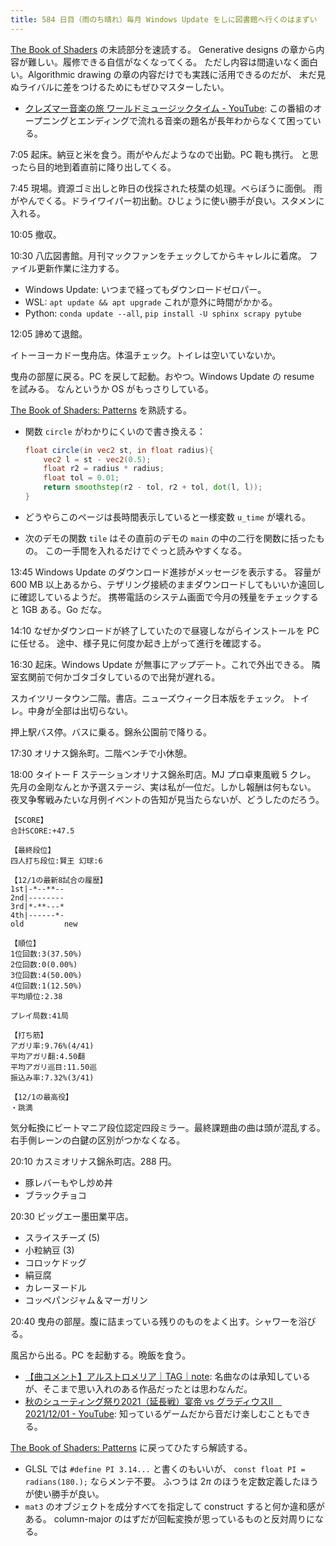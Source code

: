 ```yaml
---
title: 584 日目（雨のち晴れ）毎月 Windows Update をしに図書館へ行くのはまずい
---
```


[The Book of Shaders] の未読部分を速読する。
Generative designs の章から内容が難しい。履修できる自信がなくなってくる。
ただし内容は間違いなく面白い。Algorithmic drawing の章の内容だけでも実践に活用できるのだが、
未だ見ぬライバルに差をつけるためにもぜひマスターしたい。

* [クレズマー音楽の旅 ワールドミュージックタイム - YouTube](https://www.youtube.com/watch?v=46dHVhgp-lE):
  この番組のオープニングとエンディングで流れる音楽の題名が長年わからなくて困っている。

7:05 起床。納豆と米を食う。雨がやんだようなので出勤。PC 鞄も携行。
と思ったら目的地到着直前に降り出してくる。

7:45 現場。資源ゴミ出しと昨日の伐採された枝葉の処理。べらぼうに面倒。
雨がやんでくる。ドライワイパー初出動。ひじょうに使い勝手が良い。スタメンに入れる。

10:05 撤収。

10:30 八広図書館。月刊マックファンをチェックしてからキャレルに着席。
ファイル更新作業に注力する。

* Windows Update: いつまで経ってもダウンロードゼロパー。
* WSL: `apt update && apt upgrade` これが意外に時間がかかる。
* Python: `conda update --all`, `pip install -U sphinx scrapy pytube`

12:05 諦めて退館。

イトーヨーカドー曳舟店。体温チェック。トイレは空いていないか。

曳舟の部屋に戻る。PC を戻して起動。おやつ。Windows Update の resume を試みる。
なんというか OS がもっさりしている。

[The Book of Shaders: Patterns](https://thebookofshaders.com/09/) を熟読する。

* 関数 `circle` がわかりにくいので書き換える：

  ```glsl
  float circle(in vec2 st, in float radius){
      vec2 l = st - vec2(0.5);
      float r2 = radius * radius;
      float tol = 0.01;
      return smoothstep(r2 - tol, r2 + tol, dot(l, l));
  }
  ```

* どうやらこのページは長時間表示していると一様変数 `u_time` が壊れる。
* 次のデモの関数 `tile` はその直前のデモの `main` の中の二行を関数に括ったもの。
  この一手間を入れるだけでぐっと読みやすくなる。

13:45 Windows Update のダウンロード進捗がメッセージを表示する。
容量が 600 MB 以上あるから、テザリング接続のままダウンロードしてもいいか遠回しに確認しているようだ。
携帯電話のシステム画面で今月の残量をチェックすると 1GB ある。Go だな。

14:10 なぜかダウンロードが終了していたので昼寝しながらインストールを PC に任せる。
途中、様子見に何度か起き上がって進行を確認する。

16:30 起床。Windows Update が無事にアップデート。これで外出できる。
隣室玄関前で何かゴタゴタしているので出発が遅れる。

スカイツリータウン二階。書店。ニューズウィーク日本版をチェック。
トイレ。中身が全部は出切らない。

押上駅バス停。バスに乗る。錦糸公園前で降りる。

17:30 オリナス錦糸町。二階ベンチで小休憩。

18:00 タイトー F ステーションオリナス錦糸町店。MJ プロ卓東風戦 5 クレ。
先月の金剛なんとか予選ステージ、実は私が一位だ。しかし報酬は何もない。
夜叉争奪戦みたいな月例イベントの告知が見当たらないが、どうしたのだろう。

```text
【SCORE】
合計SCORE:+47.5

【最終段位】
四人打ち段位:賢王 幻球:6

【12/1の最新8試合の履歴】
1st|-*--**--
2nd|--------
3rd|*-**---*
4th|------*-
old         new

【順位】
1位回数:3(37.50%)
2位回数:0(0.00%)
3位回数:4(50.00%)
4位回数:1(12.50%)
平均順位:2.38

プレイ局数:41局

【打ち筋】
アガリ率:9.76%(4/41)
平均アガリ翻:4.50翻
平均アガリ巡目:11.50巡
振込み率:7.32%(3/41)

【12/1の最高役】
・跳満
```

気分転換にビートマニア段位認定四段ミラー。最終課題曲の曲は頭が混乱する。
右手側レーンの白鍵の区別がつかなくなる。

20:10 カスミオリナス錦糸町店。288 円。

* 豚レバーもやし炒め丼
* ブラックチョコ

20:30 ビッグエー墨田業平店。

* スライスチーズ (5)
* 小粒納豆 (3)
* コロッケドッグ
* 絹豆腐
* カレーヌードル
* コッペパンジャム＆マーガリン

20:40 曳舟の部屋。腹に詰まっている残りのものをよく出す。シャワーを浴びる。

風呂から出る。PC を起動する。晩飯を食う。

* [【曲コメント】アルストロメリア｜TAG｜note](https://note.com/tag_underground/n/nd094d8630cd7):
  名曲なのは承知しているが、そこまで思い入れのある作品だったとは思わなんだ。
* [秋のシューティング祭り2021（延長戦）宴帝 vs グラディウスII　2021/12/01 - YouTube](https://www.youtube.com/watch?v=rlkuCi2_X2c):
  知っているゲームだから音だけ楽しむこともできる。

[The Book of Shaders: Patterns](https://thebookofshaders.com/09/) に戻ってひたすら解読する。
* GLSL では `#define PI 3.14...` と書くのもいいが、
  `const float PI = radians(180.);` ならメンテ不要。
  ふつうは $2\pi$ のほうを定数定義したほうが使い勝手が良い。
* `mat3` のオブジェクトを成分すべてを指定して construct すると何か違和感がある。
  column-major のはずだが回転変換が思っているものと反対周りになる。

[The Book of Shaders]: https://thebookofshaders.com/
